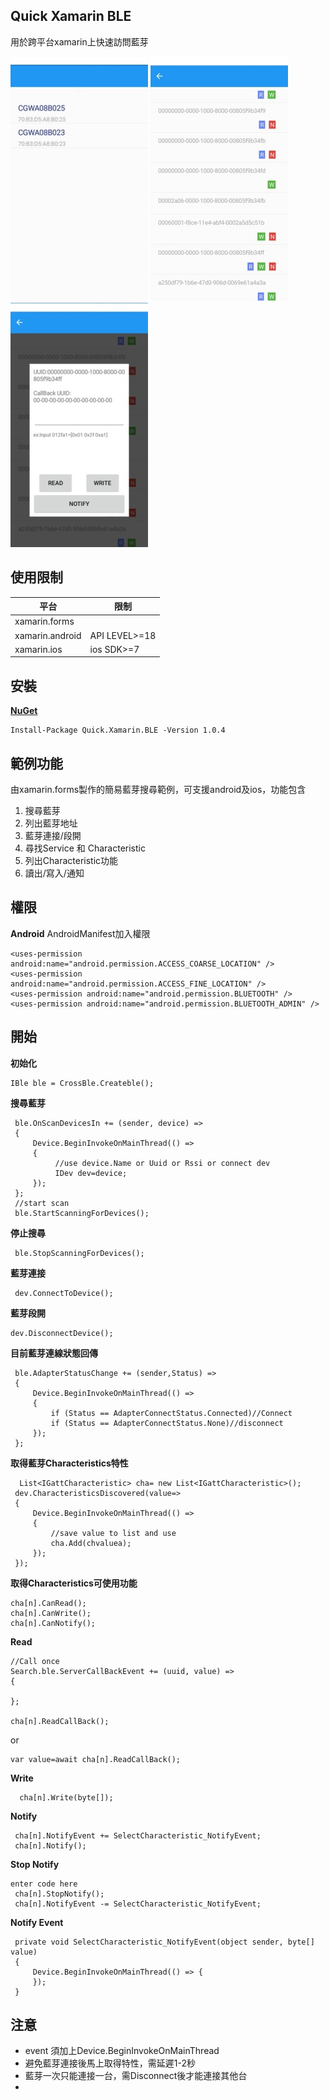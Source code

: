  
## Quick Xamarin BLE
用於跨平台xamarin上快速訪問藍芽

![scan](https://github.com/4a0g0085/Quick.Xamarin.BLE/blob/master/src/m3.jpg)
![read/write/notify](https://github.com/4a0g0085/Quick.Xamarin.BLE/blob/master/src/m1.jpg)
![Characteristic list](https://github.com/4a0g0085/Quick.Xamarin.BLE/blob/master/src/m2.jpg)

## 使用限制

|平台  |限制  |
|--|--|
| xamarin.forms |  |
| xamarin.android   |API LEVEL>=18  |
| xamarin.ios | ios SDK>=7|
 
## 安裝
[**NuGet**](https://www.nuget.org/packages/Quick.Xamarin.BLE/)

	Install-Package Quick.Xamarin.BLE -Version 1.0.4
	
## 範例功能
由xamarin.forms製作的簡易藍芽搜尋範例，可支援android及ios，功能包含

 1. 搜尋藍芽
 2. 列出藍芽地址
 3. 藍芽連接/段開
 4. 尋找Service 和 Characteristic
 5. 列出Characteristic功能
 6. 讀出/寫入/通知 
## 權限
**Android**
AndroidManifest加入權限

    <uses-permission android:name="android.permission.ACCESS_COARSE_LOCATION" />
    <uses-permission android:name="android.permission.ACCESS_FINE_LOCATION" />
    <uses-permission android:name="android.permission.BLUETOOTH" />
    <uses-permission android:name="android.permission.BLUETOOTH_ADMIN" />

## 開始
**初始化**

    IBle ble = CrossBle.Createble(); 
**搜尋藍芽**

     ble.OnScanDevicesIn += (sender, device) =>
     {
         Device.BeginInvokeOnMainThread(() =>
         { 
              //use device.Name or Uuid or Rssi or connect dev
              IDev dev=device;
         });
     };
     //start scan
     ble.StartScanningForDevices();

**停止搜尋**

     ble.StopScanningForDevices();
 **藍芽連接**

     dev.ConnectToDevice();
  **藍芽段開**
  

    dev.DisconnectDevice();

 **目前藍芽連線狀態回傳**
 

     ble.AdapterStatusChange += (sender,Status) =>
     {
		 Device.BeginInvokeOnMainThread(() =>
	     { 
			 if (Status == AdapterConnectStatus.Connected)//Connect
			 if (Status == AdapterConnectStatus.None)//disconnect
	     });
     };

   
 **取得藍芽Characteristics特性**

      List<IGattCharacteristic> cha= new List<IGattCharacteristic>();
     dev.CharacteristicsDiscovered(value=>
     {  
	     Device.BeginInvokeOnMainThread(() =>
	     {   
		     //save value to list and use
		     cha.Add(chvaluea); 
	     });
     });
**取得Characteristics可使用功能**

    cha[n].CanRead();
    cha[n].CanWrite();
    cha[n].CanNotify();

  
 **Read**
 
	//Call once
    Search.ble.ServerCallBackEvent += (uuid, value) => 
    {
    
    };
    
    cha[n].ReadCallBack();
	
or

    var value=await cha[n].ReadCallBack();

 **Write**
 

      cha[n].Write(byte[]);

  **Notify**

     cha[n].NotifyEvent += SelectCharacteristic_NotifyEvent;
     cha[n].Notify();

  **Stop Notify**
  

    enter code here
     cha[n].StopNotify();
     cha[n].NotifyEvent -= SelectCharacteristic_NotifyEvent;
     
  **Notify Event**
  

     private void SelectCharacteristic_NotifyEvent(object sender, byte[] value)
     {
         Device.BeginInvokeOnMainThread(() => { 
         });
     }
## 注意

 - event 須加上Device.BeginInvokeOnMainThread
 - 避免藍芽連接後馬上取得特性，需延遲1-2秒
 - 藍芽一次只能連接一台，需Disconnect後才能連接其他台
 - 

